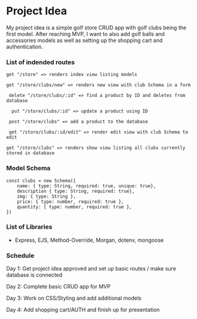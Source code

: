 # Project Idea
My project idea is a simple golf store CRUD app with golf clubs being the first model. After reaching MVP, I want to also add golf balls and accessories models as well as setting up the shopping cart and authentication. 


### List of indended routes
``` get "/store" => renders index view listing models ``` <br/>

``` get "/store/clubs/new" => renders new view with club Schema in a form ```<br/>

``` delete "/store/clubs/:id" => find a product by ID and deletes from database``` <br/>

```  put "/store/clubs/:id" => update a product using ID``` <br/>

```  post "/store/clubs" => add a product to the database  ``` <br/>

```  get "/store/clubs/:id/edit" => render edit view with club Schema to edit    ``` <br/>

``` get "/store/clubs" => renders show view listing all clubs currently stored in database ``` <br/>


### Model Schema

    const clubs = new Schema({
        name: { type: String, required: true, unique: true},
        description { type: String, required: true},
        img: { type: String },
        price: { type: number, required: true },
        quantity: { type: number, required: true },
    })

### List of Libraries
- Express, EJS, Method-Override, Morgan, dotenv, mongoose

### Schedule

Day 1: Get project idea approved and set up basic routes / make sure database is connected

Day 2: Complete basic CRUD app for MVP

Day 3: Work on CSS/Styling and add additional models

Day 4: Add shopping cart/AUTH and finish up for presentation